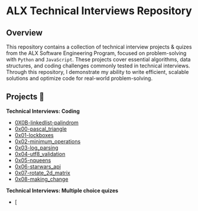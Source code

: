# ALX Technical Interviews Repository

## Overview

This repository contains a collection of technical interview projects & quizes from the ALX Software Engineering Program, focused on problem-solving with `Python` and `JavaScript`. These projects cover essential algorithms, data structures, and coding challenges commonly tested in technical interviews. Through this repository, I demonstrate my ability to write efficient, scalable solutions and optimize code for real-world problem-solving.

## Projects :page_with_curl:


**Technical Interviews: Coding**

  * [0X0B-linkedlist-palindrom](./0X0B-linkedlist-palindrom)
  * [0x00-pascal_triangle](./0x00-pascal_triangle)
  * [0x01-lockboxes](./0x01-lockboxes)
  * [0x02-minimum_operations](./0x02-minimum_operations)
  * [0x03-log_parsing](./0x03-log_parsing)
  * [0x04-utf8_validation](./0x04-utf8_validation)
  * [0x05-nqueens](./0x05-nqueens)
  * [0x06-starwars_api](./0x06-starwars_api)
  * [0x07-rotate_2d_matrix](./0x07-rotate_2d_matrix)
  * [0x08-making_change](./0x08-making_change)

**Technical Interviews: Multiple choice quizes**

  * [
